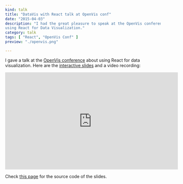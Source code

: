```yaml
---
kind: talk
title: "DataVis with React talk at OpenVis conf"
date: "2015-04-03"
description: "I had the great pleasure to speak at the OpenVis conference about 
using React for Data Visualization."
category: talk
tags: [ "React", "OpenVis Conf" ]
preview: "./openvis.png"

---
```

I gave a talk at the <a href="https://openvisconf.com/2015/" target="_blank" rel="noopener">OpenVis conference</a> about 
using React for data visualization. Here are the [interactive slides](http://ilya.boyandin.me/openvis-react/) and 
a video recording:
 


<div style="text-align: center">
<iframe width="560" height="315" src="https://www.youtube.com/embed/dcLrbiHIX5M?rel=0" frameborder="0" allow="autoplay; encrypted-media" allowfullscreen></iframe>
</div>

Check <a href="https://github.com/ilyabo/openvis-react" target="_blank" rel="noopener">this page</a> for the source code of the slides.
